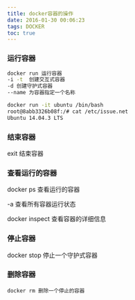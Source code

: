```yaml
---
title: docker容器的操作
date: 2016-01-30 00:06:23
tags: DOCKER
toc: true
---
```


### 运行容器

```bash
docker run 运行容器
-i -t  创建交互式容器
-d 创建守护式容器
--name 为容器指定一个名称
```

```bash
docker run -it ubuntu /bin/bash
root@8abb3326b08f:/# cat /etc/issue.net
Ubuntu 14.04.3 LTS
```

<!-- more -->

### 结束容器
exit 结束容器

### 查看运行的容器

docker ps 查看运行的容器

-a 查看所有容器运行状态

docker inspect 查看容器的详细信息

### 停止容器

docker stop 停止一个守护式容器

### 删除容器

```
docker rm 删除一个停止的容器
```